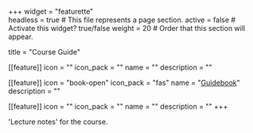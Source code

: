 +++
widget = "featurette"  
headless = true  # This file represents a page section.
active = false  # Activate this widget? true/false
weight = 20  # Order that this section will appear.

title = "Course Guide"

[[feature]]
  icon = ""
  icon_pack = ""
  name = ""
  description = ""
  
[[feature]]
  icon = "book-open"
  icon_pack = "fas"
  name = "[Guidebook](https://wiernik-datasci-guide.netlify.com/)"
  description = ""  
  
[[feature]]
  icon = ""
  icon_pack = ""
  name = ""
  description = ""
+++

'Lecture notes' for the course.